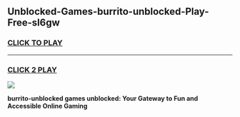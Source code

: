 
## Unblocked-Games-burrito-unblocked-Play-Free-sl6gw
<h3>
<a href="https://premium76.site?title=burrito-unblocked&ref=23A">CLICK TO PLAY</a></h3>
<hr>

<h3>
<a href="https://premium76.site?title=burrito-unblocked&ref=23A">CLICK 2 PLAY</a>
  
</h3>

<a href="https://premium76.site?title=burrito-unblocked&ref=23A"><img src="https://clearcache.store/games.png"></a>


**burrito-unblocked games unblocked: Your Gateway to Fun and Accessible Online Gaming**
